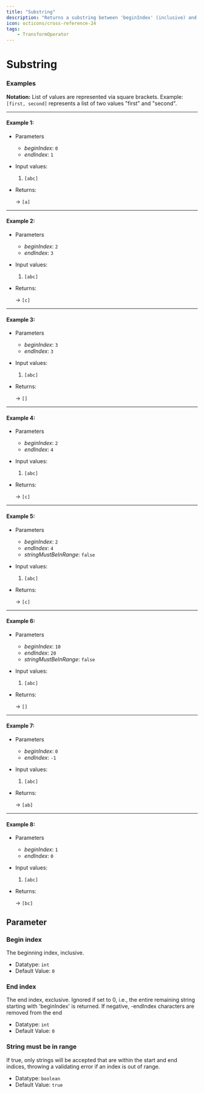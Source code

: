 ```yaml
---
title: "Substring"
description: "Returns a substring between 'beginIndex' (inclusive) and 'endIndex' (exclusive). If 'endIndex' is 0 (default), it is ignored and the entire remaining string starting with 'beginIndex' is returned. If 'endIndex' is negative, -endIndex characters are removed from the end."
icon: octicons/cross-reference-24
tags: 
    - TransformOperator
---
```

# Substring
<!-- This file was generated - DO NOT CHANGE IT MANUALLY -->




### Examples

**Notation:** List of values are represented via square brackets. Example: `[first, second]` represents a list of two values "first" and "second".

---
#### Example 1:

* Parameters
  * *beginIndex*: `0`
  * *endIndex*: `1`

* Input values:
  1. `[abc]`

* Returns:

  → `[a]`


---
#### Example 2:

* Parameters
  * *beginIndex*: `2`
  * *endIndex*: `3`

* Input values:
  1. `[abc]`

* Returns:

  → `[c]`


---
#### Example 3:

* Parameters
  * *beginIndex*: `3`
  * *endIndex*: `3`

* Input values:
  1. `[abc]`

* Returns:

  → `[]`


---
#### Example 4:

* Parameters
  * *beginIndex*: `2`
  * *endIndex*: `4`

* Input values:
  1. `[abc]`

* Returns:

  → `[c]`


---
#### Example 5:

* Parameters
  * *beginIndex*: `2`
  * *endIndex*: `4`
  * *stringMustBeInRange*: `false`

* Input values:
  1. `[abc]`

* Returns:

  → `[c]`


---
#### Example 6:

* Parameters
  * *beginIndex*: `10`
  * *endIndex*: `20`
  * *stringMustBeInRange*: `false`

* Input values:
  1. `[abc]`

* Returns:

  → `[]`


---
#### Example 7:

* Parameters
  * *beginIndex*: `0`
  * *endIndex*: `-1`

* Input values:
  1. `[abc]`

* Returns:

  → `[ab]`


---
#### Example 8:

* Parameters
  * *beginIndex*: `1`
  * *endIndex*: `0`

* Input values:
  1. `[abc]`

* Returns:

  → `[bc]`




## Parameter

### Begin index

The beginning index, inclusive.

- Datatype: `int`
- Default Value: `0`



### End index

The end index, exclusive. Ignored if set to 0, i.e., the entire remaining string starting with 'beginIndex' is returned. If negative, -endIndex characters are removed from the end

- Datatype: `int`
- Default Value: `0`



### String must be in range

If true, only strings will be accepted that are within the start and end indices, throwing a validating error if an index is out of range.

- Datatype: `boolean`
- Default Value: `true`



